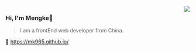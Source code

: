 <img align="right" src="https://github-readme-stats.vercel.app/api?username=mk965&show_icons=true&icon_color=805AD5&text_color=718096&bg_color=ffffff&hide_title=true" />

### Hi, I'm Mengke👋
>I am a frontEnd web developer from China.

🔗 https://mk965.github.io/
